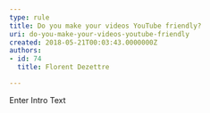 ```yaml
---
type: rule
title: Do you make your videos YouTube friendly?
uri: do-you-make-your-videos-youtube-friendly
created: 2018-05-21T00:03:43.0000000Z
authors:
- id: 74
  title: Florent Dezettre

---
```




<span class='intro'> Enter Intro Text </span>




